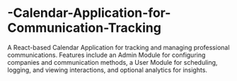 # -Calendar-Application-for-Communication-Tracking
A React-based Calendar Application for tracking and managing professional communications. Features include an Admin Module for configuring companies and communication methods, a User Module for scheduling, logging, and viewing interactions, and optional analytics for insights.
